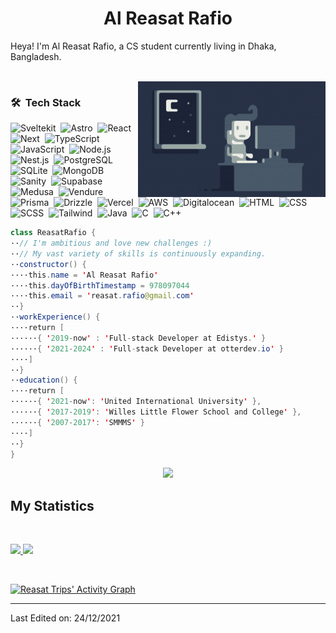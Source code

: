 <h1 align="center">
  <b>Al Reasat Rafio</b>
</h1>

Heya! I'm Al Reasat Rafio, a CS student currently living in Dhaka, Bangladesh.

<br>


<img alt="Night Coding" src="https://raw.githubusercontent.com/AVS1508/AVS1508/master/assets/Night-Coding.gif" align="right"/>

### 🛠 &nbsp;Tech Stack

![Sveltekit](https://img.shields.io/badge/-Sveltekit-05122A?style=flat&logo=svelte)&nbsp;
![Astro](https://img.shields.io/badge/-Astro-05122A?style=flat&logo=astro)&nbsp;
![React](https://img.shields.io/badge/-React-05122A?style=flat&logo=react)&nbsp;
![Next](https://img.shields.io/badge/-Next.js-05122A?style=flat&logo=next.js)&nbsp;
![TypeScript](https://img.shields.io/badge/-TypeScript-05122A?style=flat&logo=typescript)&nbsp;
![JavaScript](https://img.shields.io/badge/-JavaScript-05122A?style=flat&logo=javascript)&nbsp;
![Node.js](https://img.shields.io/badge/-Node.js-05122A?style=flat&logo=node.js)&nbsp;
![Nest.js](https://img.shields.io/badge/-Nest.js-05122A?style=flat&logo=nest.js)&nbsp;
![PostgreSQL](https://img.shields.io/badge/-PostgreSQL-05122A?style=flat&logo=postgresql)&nbsp;
![SQLite](https://img.shields.io/badge/-SQLite-05122A?style=flat&logo=sqlite)&nbsp;
![MongoDB](https://img.shields.io/badge/-MongoDB-05122A?style=flat&logo=mongodb)&nbsp;
![Sanity](https://img.shields.io/badge/-Sanity-05122A?style=flat&logo=sanity)&nbsp;
![Supabase](https://img.shields.io/badge/-Supabase-05122A?style=flat&logo=supabase)&nbsp;
![Medusa](https://img.shields.io/badge/-Medusa-05122A?style=flat&logo=medusa)&nbsp;
![Vendure](https://img.shields.io/badge/-Vendure-05122A?style=flat&logo=vendure)&nbsp;
![Prisma](https://img.shields.io/badge/-Prisma-05122A?style=flat&logo=prisma)&nbsp;
![Drizzle](https://img.shields.io/badge/-Drizzle-05122A?style=flat&logo=drizzle)&nbsp;
![Vercel](https://img.shields.io/badge/-Vercel-05122A?style=flat&logo=vercel)&nbsp;
![AWS](https://img.shields.io/badge/-AWS-05122A?style=flat&logo=aws)&nbsp;
![Digitalocean](https://img.shields.io/badge/-Digitalocean-05122A?style=flat&logo=digitalocean)&nbsp;
![HTML](https://img.shields.io/badge/-HTML-05122A?style=flat&logo=HTML5)&nbsp;
![CSS](https://img.shields.io/badge/-CSS-05122A?style=flat&logo=CSS3&logoColor=1572B6)&nbsp;
![SCSS](https://img.shields.io/badge/-SCSS-05122A?style=flat&logo=SCSS3&logoColor=1572B6)&nbsp;
![Tailwind](https://img.shields.io/badge/-Tailwind-05122A?style=flat&logo=tailwindcss)&nbsp;
![Java](https://img.shields.io/badge/-Java-05122A?style=flat&logo=java&logoColor=FFA518)&nbsp;
![C](https://img.shields.io/badge/-C-05122A?style=flat&logo=C&logoColor=A8B9CC)&nbsp;
![C++](https://img.shields.io/badge/-C++-05122A?style=flat&logo=C%2B%2B&logoColor=00599C)&nbsp;


```java
class ReasatRafio {
··// I'm ambitious and love new challenges :)
··// My vast variety of skills is continuously expanding.
··constructor() {
····this.name = 'Al Reasat Rafio'
····this.dayOfBirthTimestamp = 978097044
····this.email = 'reasat.rafio@gmail.com'
··}
··workExperience() {
····return [
······{ '2019-now' : 'Full-stack Developer at Edistys.' }
······{ '2021-2024' : 'Full-stack Developer at otterdev.io' }
····]
··}
··education() {
····return [
······{ '2021-now': 'United International University' },
······{ '2017-2019': 'Willes Little Flower School and College' },
······{ '2007-2017': 'SMMMS' }
····]
··}
}
```

<div align="center">
  <a href="https://open.spotify.com/user/31rl2jnzeabxo5kfeqn3rnzdaviq">
    <img src="https://readme-spotify-tingz.vercel.app/api/now-playing">
  </a>
</div>

<!--
<div align="center">
  <a href="https://open.spotify.com/user/31rl2jnzeabxo5kfeqn3rnzdaviq">
    <img src="https://spotify-readme-theta-virid.vercel.app/api?scan=true&theme=dark" width="240px">
  </a>
</div>
-->

## My Statistics

<br/>
<p align="left">
  <a href="https://reasat-rafio.dev/">
  <img width="49.5%" src="https://github-readme-stats.vercel.app/api?username=reasat-rafio&show_icons=true&theme=gruvbox&hide_border=true" />
    <img width="49.5%" src="https://github-readme-streak-stats.herokuapp.com/?user=reasat-rafio&theme=gruvbox&hide_border=true" />
  </a>
</p>
<br>

[![Reasat Trips' Activity Graph](https://activity-graph.herokuapp.com/graph?username=reasat-rafio&custom_title=Reasat%20Trips's%20Contribution%20Graph&theme=gruvbox&bg_color=282828&hide_border=true&line=d1a01f&point=c58545)](https://reasat-rafio.dev)

------

Last Edited on: 24/12/2021
